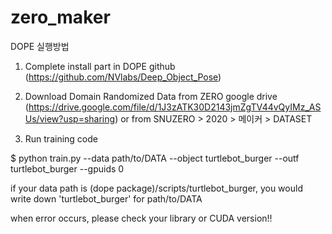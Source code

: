 # zero_maker

DOPE 실행방법

1. Complete install part in DOPE github (https://github.com/NVlabs/Deep_Object_Pose)

2. Download Domain Randomized Data from ZERO google drive (https://drive.google.com/file/d/1J3zATK30D2143jmZgTV44vQyIMz_ASUs/view?usp=sharing) or from SNUZERO > 2020 > 메이커 > DATASET

3. Run training code 

$ python train.py --data path/to/DATA --object turtlebot_burger --outf turtlebot_burger --gpuids 0

if your data path is (dope package)/scripts/turtlebot_burger, you would write down 'turtlebot_burger' for path/to/DATA

when error occurs, please check your library or CUDA version!!
